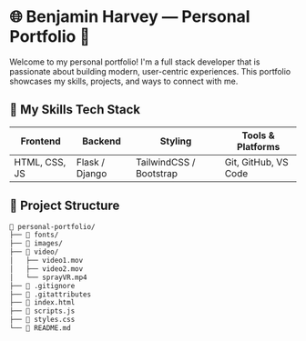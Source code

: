 # 🌐 Benjamin Harvey — Personal Portfolio 🚀

Welcome to my personal portfolio! 
I'm a full stack developer that is passionate about building modern, user-centric experiences. This portfolio showcases my skills, projects, and ways to connect with me.

## 🧰 My Skills Tech Stack

| Frontend        | Backend        | Styling                 | Tools & Platforms         |
|-----------------|----------------|-------------------------|---------------------------|
| HTML, CSS, JS   | Flask / Django | TailwindCSS / Bootstrap | Git, GitHub, VS Code      |


## 📁 Project Structure
```bash
📁 personal-portfolio/
├── 📁 fonts/
├── 📁 images/
├── 📁 video/
│   ├── video1.mov
│   ├── video2.mov
│   └── sprayVR.mp4
├── 📄 .gitignore
├── 📄 .gitattributes
├── 📄 index.html
├── 📄 scripts.js
├── 📄 styles.css
└── 📄 README.md
